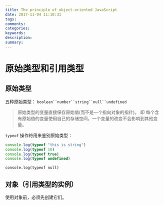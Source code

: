 ```yaml
---
title: The principle of object-oriented JavaScript
date: 2017-11-04 11:10:31
tags:
comments:
categories:
keywords:
description:
summary:
---
```


# 原始类型和引用类型
## 原始类型
五种原始类型：
`boolean``number``string``null``undefined`

> 原始类型的变量直接保存原始值(而不是一个指向对象的指针)。
> 即 每个含有原始值的变量使用自己的存储空间，一个变量的改变不会影响到其他变量。

`typeof` 操作符用来鉴别原始类型：

```js
console.log(typeof "this is string")
console.log(typeof 10)
console.log(typeof true)
console.log(typeof undefined)
```


`console.log(typeof null)`

## 对象（引用类型的实例）
使用对象前，必须先创建它们。
